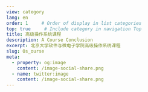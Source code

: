 ```yaml
---
view: category
lang: en
order: 1     # Order of display in list categories
top: true     # Include category in navigation Top
title: 高级操作系统课程
description: A Course Conclusion
excerpt: 北京大学软件与微电子学院高级操作系统课程
slug: Os_ourse
meta:
  - property: og:image
    content: /image-social-share.png
  - name: twitter:image
    content: /image-social-share.png
---
```

